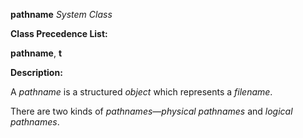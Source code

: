 **pathname** *System Class* 



**Class Precedence List:** 



**pathname**, **t** 



**Description:** 



A *pathname* is a structured *object* which represents a *filename*. 



There are two kinds of *pathnames*—*physical pathnames* and *logical pathnames*. 



